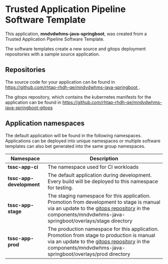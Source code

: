 # Trusted Application Pipeline Software Template

This application, **mndvdwhms-java-springboot**, was created from a Trusted Application Pipeline Software Template.

The software templates create a new source and gitops deployment repositories with a sample source application. 

## Repositories

The source code for your application can be found in [https://github.com/rhtap-rhdh-qe/mndvdwhms-java-springboot ](https://github.com/rhtap-rhdh-qe/mndvdwhms-java-springboot ).
 
The gitops repository, which contains the kubernetes manifests for the application can be found in 
[https://github.com/rhtap-rhdh-qe/mndvdwhms-java-springboot-gitops ](https://github.com/rhtap-rhdh-qe/mndvdwhms-java-springboot-gitops ) 

## Application namespaces 

The default application will be found in the following namespaces. Applications can be deployed into unique namespaces or multiple software templates can also bet generated into the same group namespaces.  

|  Namespace   |  Description   |  
| -------- | -------- |
| **tssc-app-ci** | The namespace used for CI workloads |
| **tssc-app-development** | The default application during development. Every build will be deployed to this namespace for testing. |
| **tssc-app-stage** | The staging namespace for this application. Promotion from development to stage is manual via an update to the [gitops repository](https://github.com/rhtap-rhdh-qe/mndvdwhms-java-springboot-gitops ) in the components/mndvdwhms-java-springboot/overlays/stage directory |
| **tssc-app-prod** | The production namespace for this application. Promotion from stage to production is manual via an update to the [gitops repository](https://github.com/rhtap-rhdh-qe/mndvdwhms-java-springboot-gitops ) in the components/mndvdwhms-java-springboot/overlays/prod directory |